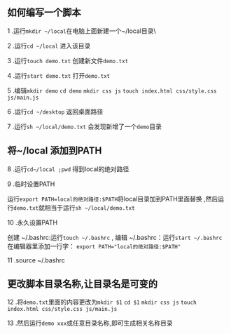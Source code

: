 ## 如何编写一个脚本

1 .运行`mkdir ~/local`在电脑上面新建一个~/local目录\

2 .运行`cd ~/local` 进入该目录

3 .运行`touch demo.txt` 创建新文件`demo.txt`

4 .运行`start demo.txt` 打开`demo.txt`

5 .编辑`mkdir demo` `cd demo` `mkdir css js` `touch index.html css/style.css js/main.js`

6 .运行`cd ~/desktop` 返回桌面路径 

7 .运行`sh ~/local/demo.txt` 会发现新增了一个`demo`目录

## 将~/local 添加到PATH

8 .运行`cd~/local ;pwd` 得到local的绝对路径

9 .临时设置PATH

   运行`export PATH=local的绝对路径:$PATH`将local目录加到PATH里面替换  ,然后运行`demo.txt`就相当于运行`sh ~/local/demo.txt`
   
10 .永久设置PATH

创建 ~/.bashrc:运行`touch ~/.bashrc` ,  编辑 ~/.bashrc：运行`start ~/.bashrc`在编辑器里添加一行字： `export PATH="local的绝对路径:$PATH"`

11 .source ~/.bashrc

## 更改脚本目录名称,让目录名是可变的

12 .将`demo.txt`里面的内容更改为`mkdir $1` `cd $1` `mkdir css js` `touch index.html css/style.css js/main.js`

13 .然后运行`demo xxx`或任意目录名称,即可生成相关名称目录